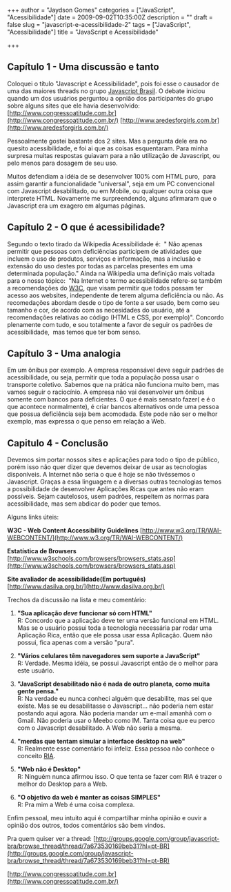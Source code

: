 +++
author = "Jaydson Gomes"
categories = ["JavaScript", "Acessibilidade"]
date = 2009-09-02T10:35:00Z
description = ""
draft = false
slug = "javascript-e-acessibilidade-2"
tags = ["JavaScript", "Acessibilidade"]
title = "JavaScript e Acessibilidade"

+++

## Capítulo 1 - Uma discussão e tanto

Coloquei o título "Javascript e Acessibilidade", pois foi esse o causador de uma das maiores threads no grupo [Javascript Brasil](http://groups.google.com/group/javascript-bra?hl=pt-BR&pli=1).
O debate iniciou quando um dos usuários perguntou a opnião dos participantes do grupo sobre alguns sites que ele havia desenvolvido:
[http://www.congressoatitude.com.br](http://www.congressoatitude.com.br/)
[http://www.aredesforgirls.com.br](http://www.aredesforgirls.com.br/)

Pessoalmente gostei bastante dos 2 sites. Mas a pergunta dele era no quesito acessibilidade, e foi ai que as coisas esquentaram.
Para minha surpresa muitas respostas guiavam para a não utilização de Javascript, ou pelo menos para dosagem de seu uso.

Muitos defendiam a idéia de se desenvolver 100% com HTML puro,  para assim garantir a funcionalidade "universal", seja em um PC convencional com Javascript desabilitado, ou em Mobile, ou qualquer outra coisa que interprete HTML.
Novamente me surpreendendo, alguns afirmaram que o Javascript era um exagero em algumas páginas.

## Capítulo 2 - O que é acessibilidade?

Segundo o texto tirado da Wikipedia Acessibilidade é:  " Não apenas permitir que pessoas com deficiências participem de atividades que incluem o uso de produtos, serviços e informação, mas a inclusão e extensão do uso destes por todas as parcelas presentes em uma determinada população."
Ainda na Wikipedia uma definição mais voltada para o nosso tópico:  "Na Internet o termo acessibilidade refere-se também a recomendações do [W3C](http://pt.wikipedia.org/wiki/W3C), que visam permitir que todos possam ter acesso aos websites, independente de terem alguma deficiência ou não. As recomedações abordam desde o tipo de fonte a ser usado, bem como seu tamanho e cor, de acordo com as necesidades do usuário, até a recomendações relativas ao código (HTML e CSS, por exemplo)".
Concordo plenamente com tudo, e sou totalmente a favor de seguir os padrões de acessibilidade,  mas temos que ter bom senso.

## Capítulo 3 - Uma analogia

Em um ônibus por exemplo. A empresa responsável deve seguir padrões de acessibilidade, ou seja, permitir que toda a população possa usar o transporte coletivo. Sabemos que na prática não funciona muito bem, mas vamos seguir o raciocínio.
A empresa não vai desenvolver um ônibus somente com bancos para deficientes. O que é mais sensato fazer( e é o que acontece normalmente), é criar bancos alternativos onde uma pessoa que possua deficiência seja bem acomodada.
Este pode não ser o melhor exemplo, mas expressa o que penso em relação a Web.

## Capitulo 4 - Conclusão

Devemos sim portar nossos sites e aplicações para todo o tipo de público, porém isso não quer dizer que devemos deixar de usar as tecnologias  disponíveis.
A Internet não seria o que é hoje se não tivéssemos o Javascript.
Graças a essa linguagem e a diversas outras tecnologias temos a possibilidade de desenvolver Aplicações Ricas que antes não eram possíveis.
Sejam cautelosos, usem padrões, respeitem as normas para acessibilidade, mas sem abdicar do poder que temos.

Alguns links úteis:

**W3C - Web Content Accessibility Guidelines**
[http://www.w3.org/TR/WAI-WEBCONTENT/](http://www.w3.org/TR/WAI-WEBCONTENT/)

**Estatística de Browsers**
[http://www.w3schools.com/browsers/browsers_stats.asp](http://www.w3schools.com/browsers/browsers_stats.asp)

**Site avaliador de acessibilidade(Em português)**
[http://www.dasilva.org.br/](http://www.dasilva.org.br/)

Trechos da discussão na lista e meu comentário:
	
  1. **"Sua aplicação *deve* funcionar só com HTML"**  
R: Concordo que a aplicação deve ter uma versão funcional em HTML. Mas se o usuário possui toda a tecnologia necessária par rodar uma Aplicação Rica, então que ele possa usar essa Aplicação. Quem não possui, fica apenas com a versão "pura".

	
  2. **"Vários celulares têm navegadores sem suporte a JavaScript"**   
R: Verdade. Mesma idéia, se possui Javascript então de o melhor para este usuário. 

	
  3. **"JavaScript desabilitado não é nada de outro planeta, como muita gente pensa."**  
R: Na verdade eu nunca conheci alguém que desabilite, mas sei que existe. Mas se eu desabilitasse o Javascript... não poderia nem estar postando aqui agora. Não poderia mandar um e-mail amanhã com o Gmail. Não poderia usar o Meebo como IM. Tanta coisa que eu perco com o Javascript desabilitado. A Web não seria a mesma.

	
  4. **"merdas que tentam simular a interface desktop na web"**  
R: Realmente esse comentário foi infeliz. Essa pessoa não conhece o conceito [RIA](http://jaydson.org/ria-aplicacoes-ricas-para-internet/).

	
  5. **"Web não é Desktop"**  
R: Ninguém nunca afirmou isso. O que tenta se fazer com RIA é trazer o melhor do Desktop para a Web.

	
  6. **"O objetivo da web é manter as coisas SIMPLES"**  
R: Pra mim a Web é uma coisa complexa.


Enfim pessoal, meu intuito aqui é compartilhar minha opinião e ouvir a opinião dos outros, todos comentários são bem vindos.

Pra quem quiser ver a thread: [http://groups.google.com/group/javascript-bra/browse_thread/thread/7a673530169beb31?hl=pt-BR](http://groups.google.com/group/javascript-bra/browse_thread/thread/7a673530169beb31?hl=pt-BR)

[http://www.congressoatitude.com.br](http://www.congressoatitude.com.br/)
